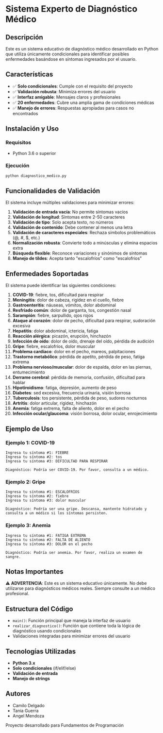 # Sistema Experto de Diagnóstico Médico

## Descripción
Este es un sistema educativo de diagnóstico médico desarrollado en Python que utiliza únicamente condicionales para identificar posibles enfermedades basándose en síntomas ingresados por el usuario.

## Características
- ✅ **Solo condicionales**: Cumple con el requisito del proyecto
- ✅ **Validación robusta**: Minimiza errores del usuario
- ✅ **Interfaz amigable**: Mensajes claros y profesionales
- ✅ **20 enfermedades**: Cubre una amplia gama de condiciones médicas
- ✅ **Manejo de errores**: Respuestas apropiadas para casos no encontrados

## Instalación y Uso

### Requisitos
- Python 3.6 o superior

### Ejecución
```bash
python diagnostico_medico.py
```

## Funcionalidades de Validación

El sistema incluye múltiples validaciones para minimizar errores:

1. **Validación de entrada vacía**: No permite síntomas vacíos
2. **Validación de longitud**: Síntomas entre 2-50 caracteres
3. **Validación de tipo**: Solo acepta texto, no números
4. **Validación de contenido**: Debe contener al menos una letra
5. **Validación de caracteres especiales**: Rechaza símbolos problemáticos (@, #, $, etc.)
6. **Normalización robusta**: Convierte todo a minúsculas y elimina espacios extra
7. **Búsqueda flexible**: Reconoce variaciones y sinónimos de síntomas
8. **Manejo de tildes**: Acepta tanto "escalofríos" como "escalofrios"

## Enfermedades Soportadas

El sistema puede identificar las siguientes condiciones:

1. **COVID-19**: fiebre, tos, dificultad para respirar
2. **Meningitis**: dolor de cabeza, rigidez en el cuello, fiebre
3. **Gastroenteritis**: náuseas, vómitos, dolor abdominal
4. **Resfriado común**: dolor de garganta, tos, congestión nasal
5. **Sarampión**: fiebre, sarpullido, ojos rojos
6. **Ataque al corazón**: dolor de pecho, dificultad para respirar, sudoración excesiva
7. **Hepatitis**: dolor abdominal, ictericia, fatiga
8. **Reacción alérgica**: picazón, erupción, hinchazón
9. **Infección de oído**: dolor de oído, drenaje del oído, pérdida de audición
10. **Gripe**: fiebre, escalofríos, dolor muscular
11. **Problema cardíaco**: dolor en el pecho, mareos, palpitaciones
12. **Trastorno metabólico**: pérdida de apetito, pérdida de peso, fatiga extrema
13. **Problema nervioso/muscular**: dolor de espalda, dolor en las piernas, entumecimiento
14. **Derrame cerebral**: pérdida de memoria, confusión, dificultad para hablar
15. **Hipotiroidismo**: fatiga, depresión, aumento de peso
16. **Diabetes**: sed excesiva, frecuencia urinaria, visión borrosa
17. **Tuberculosis**: tos persistente, pérdida de peso, sudores nocturnos
18. **Artritis**: dolor articular, rigidez, hinchazón
19. **Anemia**: fatiga extrema, falta de aliento, dolor en el pecho
20. **Infección ocular/glaucoma**: visión borrosa, dolor ocular, enrojecimiento

## Ejemplo de Uso

### Ejemplo 1: COVID-19
```
Ingresa tu síntoma #1: FIEBRE
Ingresa tu síntoma #2: tos
Ingresa tu síntoma #3: DIFICULTAD PARA RESPIRAR

Diagnóstico: Podría ser COVID-19. Por favor, consulta a un médico.
```

### Ejemplo 2: Gripe
```
Ingresa tu síntoma #1: ESCALOFRÍOS
Ingresa tu síntoma #2: fiebre
Ingresa tu síntoma #3: dolor muscular

Diagnóstico: Podría ser una gripe. Descansa, mantente hidratado y consulta a un médico si los síntomas persisten.
```

### Ejemplo 3: Anemia
```
Ingresa tu síntoma #1: FATIGA EXTREMA
Ingresa tu síntoma #2: FALTA DE ALIENTO
Ingresa tu síntoma #3: DOLOR en el pecho

Diagnóstico: Podría ser anemia. Por favor, realiza un examen de sangre.
```

## Notas Importantes

⚠️ **ADVERTENCIA**: Este es un sistema educativo únicamente. No debe utilizarse para diagnósticos médicos reales. Siempre consulte a un médico profesional.

## Estructura del Código

- `main()`: Función principal que maneja la interfaz de usuario
- `realizar_diagnostico()`: Función que contiene toda la lógica de diagnóstico usando condicionales
- Validaciones integradas para minimizar errores del usuario

## Tecnologías Utilizadas

- **Python 3.x**
- **Solo condicionales** (if/elif/else)
- **Validación de entrada**
- **Manejo de strings**

## Autores

- Camilo Delgado
- Tania Guerra
- Angel Mendoza

Proyecto desarrollado para Fundamentos de Programación
